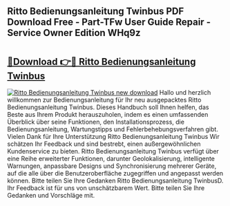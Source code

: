 ## Ritto Bedienungsanleitung Twinbus PDF Download Free - Part-TFw User Guide Repair - Service Owner Edition WHq9z

# <h2><a href="http://df54pg.blite.top/?on=Ritto+Bedienungsanleitung+Twinbus">🔗Download 👉🔴 Ritto Bedienungsanleitung Twinbus</a></h2>

[![Ritto Bedienungsanleitung Twinbus new download](https://i.imgur.com/lujVjoI.png)](http://df54pg.blite.top/?on=Ritto+Bedienungsanleitung+Twinbus)
Hallo und herzlich willkommen zur Bedienungsanleitung für Ihr neu ausgepacktes Ritto Bedienungsanleitung Twinbus. Dieses Handbuch soll Ihnen helfen, das Beste aus Ihrem Produkt herauszuholen, indem es einen umfassenden Überblick über seine Funktionen, den Installationsprozess, die Bedienungsanleitung, Wartungstipps und Fehlerbehebungsverfahren gibt. Vielen Dank für Ihre Unterstützung Ritto Bedienungsanleitung Twinbus Wir schätzen Ihr Feedback und sind bestrebt, einen außergewöhnlichen Kundenservice zu bieten. Ritto Bedienungsanleitung Twinbus verfügt über eine Reihe erweiterter Funktionen, darunter Geolokalisierung, intelligente Warnungen, anpassbare Designs und Synchronisierung mehrerer Geräte, auf die alle über die Benutzeroberfläche zugegriffen und angepasst werden können. Bitte teilen Sie Ihre Gedanken Ritto Bedienungsanleitung TwinbusD. Ihr Feedback ist für uns von unschätzbarem Wert. Bitte teilen Sie Ihre Gedanken und Vorschläge mit.
